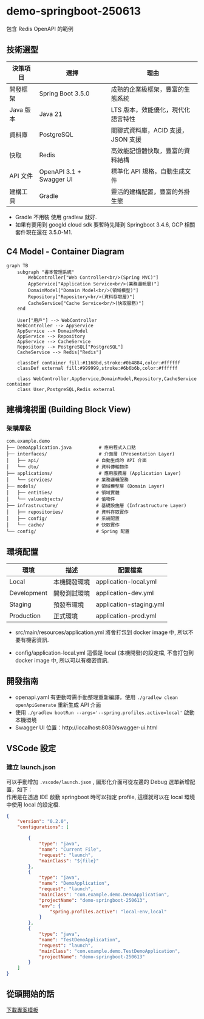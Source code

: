 # demo-springboot-250613
包含 Redis OpenAPI 的範例

## 技術選型

| 決策項目 | 選擇 | 理由 |
|----------|------|------|
| 開發框架 | Spring Boot 3.5.0 | 成熟的企業級框架，豐富的生態系統 |
| Java 版本 | Java 21 | LTS 版本，效能優化，現代化語言特性 |
| 資料庫 | PostgreSQL | 關聯式資料庫，ACID 支援，JSON 支援 |
| 快取 | Redis | 高效能記憶體快取，豐富的資料結構 |
| API 文件 | OpenAPI 3.1 + Swagger UI | 標準化 API 規格，自動生成文件 |
| 建構工具 | Gradle | 靈活的建構配置，豐富的外掛生態 |

- Gradle 不用裝 使用 gradlew 就好.
- 如果有要用到 googld cloud sdk 要暫時先降到 Springboot 3.4.6, GCP 相關套件現在還在 3.5.0-M1.

## C4 Model - Container Diagram

```mermaid
graph TB
    subgraph "書本管理系統"
        WebController["Web Controller<br/>(Spring MVC)"]
        AppService["Application Service<br/>(業務邏輯層)"]
        DomainModel["Domain Model<br/>(領域模型)"]
        Repository["Repository<br/>(資料存取層)"]
        CacheService["Cache Service<br/>(快取服務)"]
    end
    
    User["用戶"] --> WebController
    WebController --> AppService
    AppService --> DomainModel
    AppService --> Repository
    AppService --> CacheService
    Repository --> PostgreSQL["PostgreSQL"]
    CacheService --> Redis["Redis"]
    
    classDef container fill:#1168bd,stroke:#0b4884,color:#ffffff
    classDef external fill:#999999,stroke:#6b6b6b,color:#ffffff
    
    class WebController,AppService,DomainModel,Repository,CacheService container
    class User,PostgreSQL,Redis external
```

## 建構塊視圖 (Building Block View)

### 架構層級

```
com.example.demo
├── DemoApplication.java          # 應用程式入口點
├── interfaces/                   # 介面層 (Presentation Layer)
│   ├── api/                     # 自動生成的 API 介面
│   └── dto/                     # 資料傳輸物件
├── applications/                 # 應用服務層 (Application Layer)
│   └── services/                # 業務邏輯服務
├── models/                      # 領域模型層 (Domain Layer)
│   ├── entities/                # 領域實體
│   └── valueobjects/            # 值物件
├── infrastructure/              # 基礎設施層 (Infrastructure Layer)
│   ├── repositories/            # 資料存取實作
│   ├── config/                  # 系統配置
│   └── cache/                   # 快取實作
└── config/                      # Spring 配置
```

## 環境配置

| 環境 | 描述 | 配置檔案 |
|------|------|----------|
| Local | 本機開發環境 | application-local.yml |
| Development | 開發測試環境 | application-dev.yml |
| Staging | 預發布環境 | application-staging.yml |
| Production | 正式環境 | application-prod.yml |

- src/main/resources/application.yml
  將會打包到 docker image 中, 所以不要有機密資訊.

- config/application-local.yml
  這個是 local (本機開發)的設定檔, 不會打包到 docker image 中, 所以可以有機密資訊.

##  開發指南

- openapi.yaml 有更動時需手動整理重新編譯，使用 `./gradlew clean openApiGenerate` 重新生成 API 介面
- 使用 `./gradlew bootRun --args='--spring.profiles.active=local'` 啟動本機環境
- Swagger UI 位置：http://localhost:8080/swagger-ui.html


## VSCode 設定

### 建立 launch.json

可以手動增加 `.vscode/launch.json` , 圖形化介面可從左邊的 Debug 選單新增配置，如下：  
作用是在透過 IDE 啟動 springboot 時可以指定 profile, 這樣就可以在 local 環境中使用 local 的設定檔.
``` json
{
    "version": "0.2.0",
    "configurations": [

        {
            "type": "java",
            "name": "Current File",
            "request": "launch",
            "mainClass": "${file}"
        },
        {
            "type": "java",
            "name": "DemoApplication",
            "request": "launch",
            "mainClass": "com.example.demo.DemoApplication",
            "projectName": "demo-springboot-250613",
            "env": {
                "spring.profiles.active": "local-env,local"
            }
        },
        {
            "type": "java",
            "name": "TestDemoApplication",
            "request": "launch",
            "mainClass": "com.example.demo.TestDemoApplication",
            "projectName": "demo-springboot-250613"
        }
    ]
}
```

## 從頭開始的話

[下載專案模板](https://start.spring.io/#!type=gradle-project&language=java&platformVersion=3.5.0&packaging=jar&jvmVersion=21&groupId=com.example&artifactId=demo&name=demo&description=Demo%20project%20for%20Spring%20Boot&packageName=com.example.demo&dependencies=lombok,devtools,configuration-processor,docker-compose,web,data-jpa,oauth2-resource-server,liquibase,postgresql,data-redis,validation,cache,actuator,sbom-cyclone-dx,otlp-metrics,testcontainers,distributed-tracing,prometheus)


